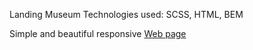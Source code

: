 Landing Museum Technologies used: SCSS, HTML, BEM

Simple and beautiful responsive [Web page](https://Anton-Liada.github.io/Museum_2/)
